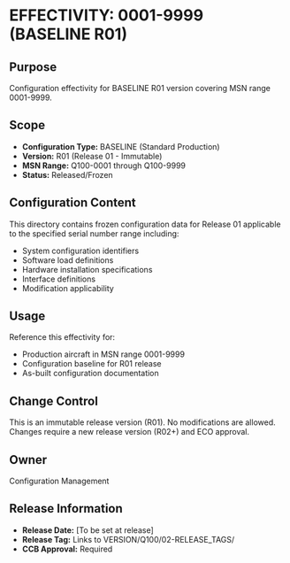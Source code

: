 # EFFECTIVITY: 0001-9999 (BASELINE R01)

## Purpose
Configuration effectivity for BASELINE R01 version covering MSN range 0001-9999.

## Scope
- **Configuration Type:** BASELINE (Standard Production)
- **Version:** R01 (Release 01 - Immutable)
- **MSN Range:** Q100-0001 through Q100-9999
- **Status:** Released/Frozen

## Configuration Content
This directory contains frozen configuration data for Release 01 applicable to the specified serial number range including:
- System configuration identifiers
- Software load definitions
- Hardware installation specifications
- Interface definitions
- Modification applicability

## Usage
Reference this effectivity for:
- Production aircraft in MSN range 0001-9999
- Configuration baseline for R01 release
- As-built configuration documentation

## Change Control
This is an immutable release version (R01). No modifications are allowed. Changes require a new release version (R02+) and ECO approval.

## Owner
Configuration Management

## Release Information
- **Release Date:** [To be set at release]
- **Release Tag:** Links to VERSION/Q100/02-RELEASE_TAGS/
- **CCB Approval:** Required
